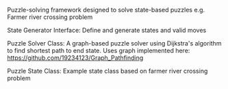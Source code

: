 Puzzle-solving framework designed to solve state-based puzzles e.g. Farmer river crossing problem


State Generator Interface:
Define and generate states and valid moves


Puzzle Solver Class:
A graph-based puzzle solver using Dijkstra's algorithm to find shortest path to end state.
Uses graph implemented here: https://github.com/19234123/Graph_Pathfinding

Puzzle State Class:
Example state class based on farmer river crossing problem
